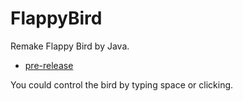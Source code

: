 # FlappyBird
Remake Flappy Bird by Java.
- [pre-release](https://github.com/harmonly/FlappyBird/releases)

You could control the bird by typing space or clicking.
